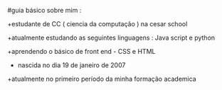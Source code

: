 
#guia básico sobre mim :  

+estudante de CC ( ciencia da computação ) na cesar school

+atualmente estudando as seguintes linguagens : Java script e python 
 
+aprendendo o básico de front end - CSS e HTML 

+ nascida no dia 19 de janeiro de 2007

+atualmente no primeiro período da minha formação academica
